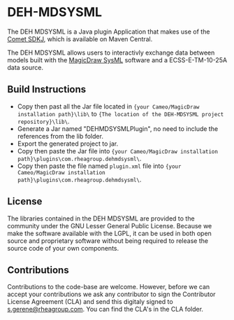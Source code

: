 # DEH-MDSYSML

The DEH MDSYSML is a Java plugin Application that makes use of the [Comet SDKJ](https://github.com/RHEAGROUP/COMET-SDKJ-Community-Edition),
which is available on Maven Central.

The DEH MDSYSML allows users to interactivly exchange data between models built with the [MagicDraw SysML](hhttps://www.3ds.com/products-services/catia/products/no-magic/addons/sysml-plugin/) software and a ECSS-E-TM-10-25A data source.

## Build Instructions

- Copy then past all the Jar file located in ```{your Cameo/MagicDraw installation path}\lib\``` to ```{The location of the DEH-MDSYSML project repository}\lib\```.
- Generate a Jar named "DEHMDSYSMLPlugin", no need to include the references from the lib folder.
- Export the generated project to jar.
- Copy then paste the Jar file into ```{your Cameo/MagicDraw installation path}\plugins\com.rheagroup.dehmdsysml\```.
- Copy then paste the file named ```plugin.xml``` file into ```{your Cameo/MagicDraw installation path}\plugins\com.rheagroup.dehmdsysml\```.

## License

The libraries contained in the DEH MDSYSML are provided to the community under the GNU Lesser General Public License. Because we make the software available with the LGPL, it can be used in both open source and proprietary software without being required to release the source code of your own components.

## Contributions

Contributions to the code-base are welcome. However, before we can accept your contributions we ask any contributor to sign the Contributor License Agreement (CLA) and send this digitaly signed to s.gerene@rheagroup.com. You can find the CLA's in the CLA folder.
